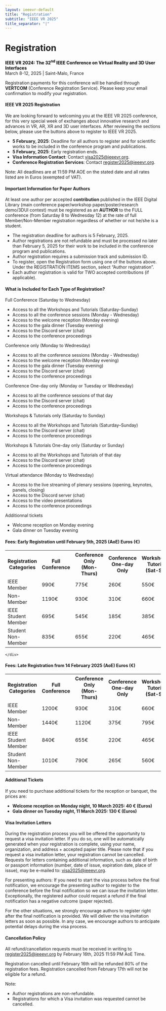 ```yaml
---
layout: ieeevr-default
title: "Registration"
subtitle: "IEEE VR 2025"
title_separator: "|"
---
```

<script type="text/javascript">
	(function($) {
		$(function() {
			$("#accordion > div").accordion({ header: "h4", heightStyle: "content", active: false, collapsible: true });
		})
	})(jQuery);

    $(document).ready(function(){
		var email = ""; 
		var domain = "ieeevr.org"; 
		var domain_ieee = "computer.org"; 

		$('#item-1').click(); 
		
		email = "program2025"; 		
		$(".program").html("<span class='text-nowrap'><a href=javascript:location='" + "mail" + "to:" + email + "@" + domain + "'><i class='fas fa-fw fa-envelope-square emailIconSm' style=''></i><i class='emailTextSm'>" + email + "@" + domain + "</a></i></span>");   
	
	    email = "general2025"; 		
		$(".general").html("<span class='text-nowrap'><a href=javascript:location='" + "mail" + "to:" + email + "@" + domain + "'><i class='fas fa-fw fa-envelope-square emailIconSm' style=''></i><i class='emailTextSm'>" + email + "@" + domain + "</a></i></span>");  
		
	    email = "registration+VR"; 		
		$(".registration").html("<span class='text-nowrap'><a href=javascript:location='" + "mail" + "to:" + email + "@" + domain_ieee + "'><i class='fas fa-fw fa-envelope-square emailIconSm' style=''></i><i class='emailTextSm'>" + email + "@" + domain_ieee + "</a></i></span>");          

		email = "register2025"; 		
		register.innerHTML  = "<span class='text-nowrap'><a href=javascript:location='" + "mail" + "to:" + email + "@" + domain + "'><i class='fas fa-fw fa-envelope-square emailIconSm' style=''></i><i class='emailTextSm'>" + email + "@" + domain + "</a></i></span>";  

	});

	function openRegistration(type)
	{
		if (type == 'Member'){
			alert('A window is about to open which will take you to an IEEE Sign in page.  After you sign in with your IEEE credentials, you will then be re-directed to the CVENT.COM Registration page.');
			var newWind = window.open("https://cvent.me/OwvY8x?RefId=Member", 'Member Registration','titlebar=yes,toolbar=no,scrollbars=yes,width=700,height=700').focus
		}
		else{
			alert('A window is about to open which take you to the VERTCOM.COM Registration page.');
			var newWind = window.open("https://cvent.me/924x3y?RefId=Non-Member", 'Non-Member Registration','scrollbars=yes,width=700,height=700').focus
		}
			
	}
</script>

<h1 id="registration">Registration  <div class="floatRight"><span id="register"></span></div></h1>
<p>
	<strong style="color: black">IEEE VR 2024: The 32<sup>nd</sup> IEEE Conference on Virtual Reality and 3D User Interfaces </strong>
	<br>
	March 8-12, 2025 | Saint-Malo, France
	<br>
</p>

<!--<p class="alignCenter">
	<a href="javascript:openRegistration('Member')" class="btn registration_button">IEEE Member Registration</a>
	<a href="javascript:openRegistration('Non-Member')" class="btn registration_button">IEEE Non-Member Registration</a>		
</p>-->
<p>
    Registration payments for this conference will be handled through <b>VERTCOM</b> (Conference Registration Service). Please keep your email confirmation to modify your registration.
</p>

<div id="accordion">
<div>
	<h4 id="item-1">IEEE VR 2025 Registration</h4>	
	<div>		
		<p>We are looking forward to welcoming you at the IEEE VR 2025 conference, for this very special week of exchanges about innovative research and advances in VR, AR, XR and 3D user interfaces. 
		After reviewing the sections below, please use the buttons above to register to IEEE VR 2025.</p>
		<ul>
			<li><b>5 February, 2025</b>: Deadline for all authors to register and for scientific works to be included in the conference program and publications.</li>
			<li><b>5 February, 2025</b>: Early registration ends.</li>	
			<li><b>Visa Information Contact</b>: Contact <a target="_blank" href="mailto:visa2024@ieeevr.org ">visa2025@ieeevr.org</a>.</li>
			<li><b>Conference Registration Services</b>: Contact <a target="_blank" href="mailto:register2025@ieeevr.org">register2025@ieeevr.org</a>.</li>	
		</ul>
		<p class="italic">
			Note: All deadlines are at 11:59 PM AOE on the stated date and all rates listed are in Euros (exempted of VAT).			
		</p>
	</div>
</div>
<div>
	<h4>Important Information for Paper Authors</h4>
	<div>
		<p>
			At least one author per accepted <b>contribution</b>  published in the IEEE Digital Library (main conference paper/workshop paper/poster/research demo/3DUI contest) must be registered as an <b>AUTHOR</b> to the <span class="bold">FULL conference</span> (from Saturday 8 to Wednesday 12) at the rate of <span class="bold">full Member/Non-Member registration</span> regardless of whether or not he/she is a student.
		</p>
		<ul>
			<li>The registration deadline for authors is <span class="bold">5 February, 2025.</span></li>
			<li>Author registrations are <span class="bold">not refundable</span> and must be processed no later than <span class="bold">February 5, 2025</span> for their work to be included in the conference program and publications.</li>		
			<li>Author registration requires a submission track and submission ID.</li>
			<li>To register, open the Registration form using one of the buttons above. Under the REGISTRATION ITEMS  section, select  “Author registration”.</li>
			<li>Each author registration is valid for <span class="bold">TWO</span> accepted contributions (if applicable).</li>	
		</ul>
	</div>
</div>
<div>
	<h4>What is Included for Each Type of Registration?</h4>
	<div>
		<p>
			<span class="bold">Full Conference (Saturday to Wednesday)</span>
			<ul>
				<li>Access to all the Workshops and Tutorials (Saturday–Sunday)</li>
				<li>Access to all the conference sessions (Monday - Wednesday)</li>
				<li>Access to the welcome reception (Monday evening)</li>
				<li>Access to the gala dinner (Tuesday evening)</li>
				<li>Access to the Discord server (chat)</li>
				<li>Access to the conference proceedings</li>
			</ul>
		</p>
		<p>
			<span class="bold">Conference only (Monday to Wednesday)</span>
			<ul>
				<li>Access to all the conference sessions (Monday - Wednesday)</li>
				<li>Access to the welcome reception (Monday evening)</li>
				<li>Access to the gala dinner (Tuesday evening)</li>
				<li>Access to the Discord server (chat)</li>
				<li>Access to the conference proceedings</li>
			</ul>
		</p>
		<p>
			<span class="bold">Conference One-day only (Monday or Tuesday or Wednesday)</span>
			<ul>
				<li>Access to all the conference sessions of that day</li>
				<li>Access to the Discord server (chat)</li>
				<li>Access to the conference proceedings</li>
			</ul>
		</p>
		<p>
			<span class="bold">Workshops & Tutorials only (Saturday to Sunday)</span>
			<ul>
				<li>Access to all the Workshops and Tutorials (Saturday–Sunday)</li>
				<li>Access to the Discord server (chat)</li>
				<li>Access to the conference proceedings</li>
			</ul>
		</p>
		<p>
			<span class="bold">Workshops & Tutorials One-day only (Saturday or Sunday)</span>
			<ul>
				<li>Access to all the Workshops and Tutorials of that day</li>
				<li>Access to the Discord server (chat)</li>
				<li>Access to the conference proceedings</li>
			</ul>
		</p>
		<p>
			<span class="bold">Virtual attendance (Monday to Wednesday)</span>
			<ul>
				<li>Access to the live streaming of plenary sessions (opening, keynotes, panels, closing)</li>
				<li>Access to the Discord server (chat)</li>
				<li>Access to the video presentations</li>
				<li>Access to the conference proceedings</li>
			</ul>
		</p>
		<p>
			<span class="bold">Additionnal tickets</span>
			<ul>
				<li>Welcome reception on Monday evening</li>
				<li>Gala dinner on Tuesday evening</li>
			</ul>
		</p>
	</div>
</div>
<div>	
	<h4>Fees: Early Registration until February 5th, 2025 (AoE) Euros (€)</h4>
	<div>
		<table class="registration-table">
			<tr>
				<th>Registration Categories</th>
				<th>Full Conference</th>				
				<th>Conference Only<br>(Mon-Thurs)</th>				
				<th>Conference <br>One-day Only</th>				
				<th>Workshops&nbsp;& Tutorials<br>(Sat-Sun)</th>				
				<th>Workshops&nbsp;& Tutorials<br>One Day</th>			
				<th>Virtual registration</th>
			</tr>
			<tr>
				<td>IEEE Member</td>
				<td>990€</td>
				<td>775€</td>
				<td>260€</td>
				<td>550€</td>
				<td>275€</td>
				<td>130€</td>
			</tr>
			<tr>
				<td>Non-Member</td>
				<td>1190€</td>
				<td>930€</td>
				<td>310€</td>
				<td>660€</td>
				<td>330€</td>
				<td>160€</td>
			</tr>
			<tr>
				<td>IEEE Student Member</td>
				<td>695€</td>
				<td>545€</td>
				<td>185€</td>
				<td>385€</td>
				<td>195€</td>
				<td>50€</td>
			</tr>
			<tr>
				<td>Student Non-Member</td>
				<td>835€</td>
				<td>655€</td>
				<td>220€</td>
				<td>465€</td>
				<td>235€</td>
				<td>60€</td>
			</tr>
		</table>
		
	</div>
</div>
<div>
	<h4>Fees: Late Registration from 14 February 2025 (AoE) Euros (€)</h4>
	<div>
		<table class="registration-table">
			<tr>
				<th>Registration Categories</th>
				<th>Full Conference</th>				
				<th>Conference Only<br>(Mon-Thurs)</th>				
				<th>Conference <br>One-day Only</th>				
				<th>Workshops&nbsp;& Tutorials<br>(Sat-Sun)</th>				
				<th>Workshops&nbsp;& Tutorials<br>One Day</th>			
				<th>Virtual registration</th>
			</tr>
			<tr>
				<td>IEEE Member</td>
				<td>1200€</td>
				<td>930€</td>
				<td>310€</td>
				<td>660€</td>
				<td>330€</td>
				<td>160€</td>
			</tr>
			<tr>
				<td>Non-Member</td>
				<td>1440€</td>
				<td>1120€</td>
				<td>375€</td>
				<td>795€</td>
				<td>395€</td>
				<td>195€</td>
			</tr>
			<tr>
				<td>IEEE Student Member</td>
				<td>840€</td>
				<td>655€</td>
				<td>220€</td>
				<td>465€</td>
				<td>235€</td>
				<td>60€</td>
			</tr>
			<tr>
				<td>Student Non-Member</td>
				<td>1010€</td>
				<td>790€</td>
				<td>265€</td>
				<td>560€</td>
				<td>280€</td>
				<td>75€</td>
			</tr>
		</table>		
	</div>
</div>
<div>
	<h4>Additional Tickets</h4>
	<div>
		<p>
		If you need to purchase additional tickets for the reception or banquet, the prices are:
			<ul>
				<li><b>Welcome reception on Monday night, 10 March 2025: 40 € (Euros)</b></li>
				<li><b>Gala dinner on Tuesday night, 11 March 2025: 130 € (Euros) </b></li>
			</ul>
		</p>
	</div>
</div>
<div>
	<h4>Visa Invitation Letters</h4>
	<div>
		<p>
			During the registration process you will be offered the opportunity to request a visa invitation letter. If you do so, one will be automatically generated when your registration is complete, using your name, organization, and address + accepted papier title. <span class="bold">Please note that if you request a visa invitation letter, your registration cannot be cancelled.</span> Requests for letters containing additional information, such as date of birth or passport information (number, date of issue, expiration date, place of issue), may be e-mailed to: <a target="_blank" href="mailto:visa2024@ieeevr.org ">visa2025@ieeevr.org</a>. 
		</p>
		<p>
		<span class="bold">For presenting authors</span>: If you need to start the visa process before the final notification, we encourage the presenting author to register to the conference before the final notification so we can issue the invitation letter. Exceptionally, the registered author could request a refund if the final notification has a negative outcome (paper rejected).
		</p>
		<p>For the other situations, we strongly encourage authors to register right after the final notification is provided. We will deliver the visa invitation letters as soon as possible. In any case, we encourage authors to anticipate potential delays during the visa process.
		</p>
	</div>	
</div>
<div>
	<h4>Cancellation Policy</h4>
	<div>
		<p>
			All refund/cancellation requests must be received in writing to  <a target="_blank" href="mailto:register2025@ieeevr.org">register2025@ieeevr.org</a> by February 16th, 2025 11:59 PM AoE Time.
		</p>
		<p>
			Registration cancelled until February 16th will be refunded 80% of the registration fees. Registration cancelled from February 17th will not be eligible for a refund.
		</p><p>
			Note:
			<ul>
				<li>Author registrations are non-refundable.</li>
				<li>Registrations for which a Visa invitation was requested cannot be cancelled.</li>
			</ul>
		</p>
	</div>
</div>
</div>